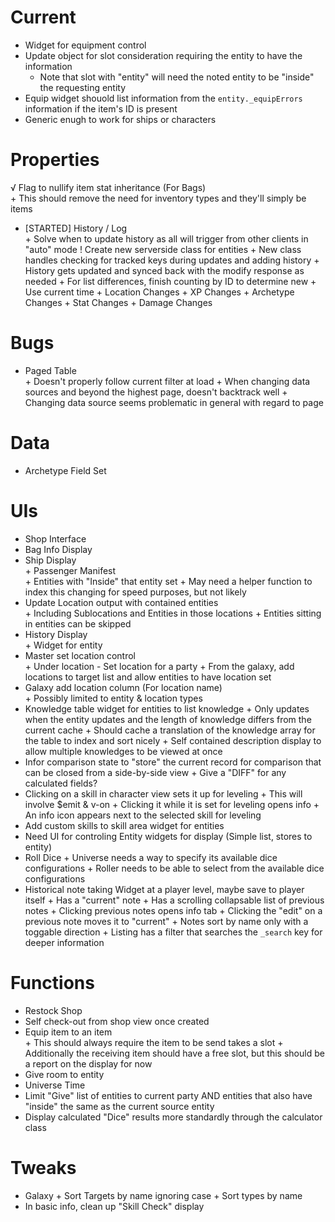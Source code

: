 # Current
+ Widget for equipment control
+ Update object for slot consideration requiring the entity to have the information
	+ Note that slot with "entity" will need the noted entity to be "inside" the requesting entity
+ Equip widget shouold list information from the `entity._equipErrors` information if the item's ID is present
+ Generic enugh to work for ships or characters

# Properties
√ Flag to nullify item stat inheritance (For Bags)  
        + This should remove the need for inventory types and they'll simply be items
+ [STARTED] History / Log  
		+ Solve when to update history as all will trigger from other clients in "auto" mode
				! Create new serverside class for entities
				+ New class handles checking for tracked keys during updates and adding history
				+ History gets updated and synced back with the modify response as needed
		+ For list differences, finish counting by ID to determine new
        + Use current time
        + Location Changes
        + XP Changes
        + Archetype Changes
        + Stat Changes
        + Damage Changes

# Bugs
+ Paged Table  
        + Doesn't properly follow current filter at load
        + When changing data sources and beyond the highest page, doesn't backtrack well
        + Changing data source seems problematic in general with regard to page

# Data
+ Archetype Field Set

# UIs
+ Shop Interface
+ Bag Info Display
+ Ship Display  
        + Passenger Manifest  
                + Entities with "Inside" that entity set
                + May need a helper function to index this changing for speed purposes, but not likely
+ Update Location output with contained entities  
        + Including Sublocations and Entities in those locations
        + Entities sitting in entities can be skipped
+ History Display  
        + Widget for entity
+ Master set location control  
        + Under location - Set location for a party
        + From the galaxy, add locations to target list and allow entities to have location set
+ Galaxy add location column (For location name)  
        + Possibly limited to entity & location types
+ Knowledge table widget for entities to list knowledge
		+ Only updates when the entity updates and the length of knowledge differs from the current cache
		+ Should cache a translation of the knowledge array for the table to index and sort nicely
		+ Self contained description display to allow multiple knowledges to be viewed at once
+ Infor comparison state to "store" the current record for comparison that can be closed from a side-by-side view
		+ Give a "DIFF" for any calculated fields?
+ Clicking on a skill in character view sets it up for leveling
		+ This will involve $emit & v-on
		+ Clicking it while it is set for leveling opens info
		+ An info icon appears next to the selected skill for leveling
+ Add custom skills to skill area widget for entities
+ Need UI for controling Entity widgets for display (Simple list, stores to entity)
+ Roll Dice
		+ Universe needs a way to specify its available dice configurations
		+ Roller needs to be able to select from the available dice configurations
+ Historical note taking Widget at a player level, maybe save to player itself
		+ Has a "current" note
		+ Has a scrolling collapsable list of previous notes
		+ Clicking previous notes opens info tab
		+ Clicking the "edit" on a previous note moves it to "current"
		+ Notes sort by name only with a toggable direction
		+ Listing has a filter that searches the `_search` key for deeper information

# Functions
+ Restock Shop
+ Self check-out from shop view once created
+ Equip item to an item  
		+ This should always require the item to be send takes a slot
		+ Additionally the receiving item should have a free slot, but this should be a report on the display for now
+ Give room to entity
+ Universe Time
+ Limit "Give" list of entities to current party AND entities that also have "inside" the same as the current source entity
+ Display calculated "Dice" results more standardly through the calculator class

# Tweaks	
+ Galaxy
        + Sort Targets by name ignoring case
        + Sort types by name
+ In basic info, clean up "Skill Check" display
